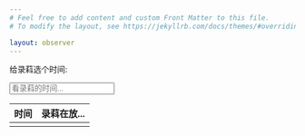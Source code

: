 ```yaml
---
# Feel free to add content and custom Front Matter to this file.
# To modify the layout, see https://jekyllrb.com/docs/themes/#overriding-theme-defaults

layout: observer
---
```


给录萪选个时间:

<input class="flatpickr flatpickr-input" type="text" placeholder="看录萪的时间..." data-id="datetime"
        readonly="readonly" id="dtpicker">

<table>
  <thead>
    <tr>
      <th>时间</th>
      <th>录萪在放...</th>
    </tr>
  </thead>
  <tbody>
    <tr>
      <td id="rptime"></td>
      <td id="rplink"></td>
    </tr>
  </tbody>
</table>